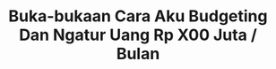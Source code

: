 ---
id: 00002
vid: 450pRLPhJP0
title: Buka-bukaan Cara Aku Budgeting Dan Ngatur Uang Rp X00 Juta / Bulan
minutes: 8
img: https://i.ibb.co/3YmV6kB/maxresdefault.jpg
creator:
  title: Felicia Putri Tjisaka
  description: Investment Storyteller
  img: https://i.ibb.co/PMhqncM/236322812-898285697737967-4997289346982617108-n.jpg
---